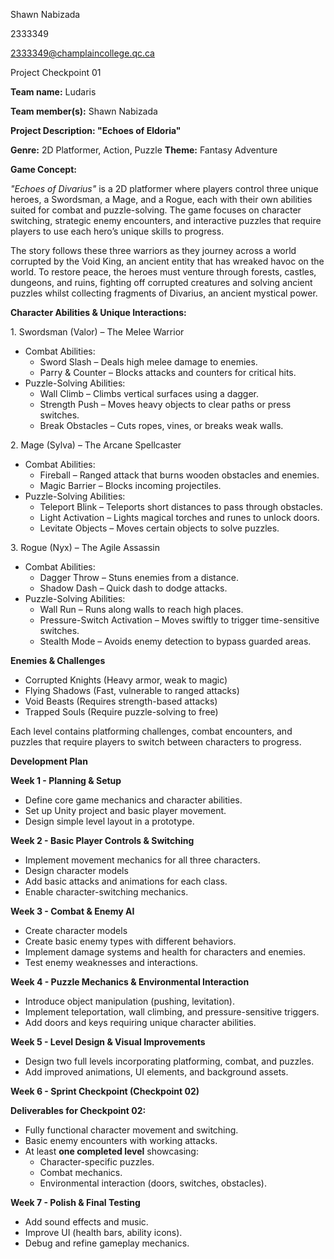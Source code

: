 ﻿Shawn Nabizada

2333349

<2333349@champlaincollege.qc.ca>

Project Checkpoint 01

**Team name:** Ludaris

**Team member(s):** Shawn Nabizada

**Project Description: "Echoes of Eldoria"**

**Genre:** 2D Platformer, Action, Puzzle
**Theme:** Fantasy Adventure

**Game Concept:**

*"Echoes of Divarius"* is a 2D platformer where players control three unique heroes, a Swordsman, a Mage, and a Rogue, each with their own abilities suited for combat and puzzle-solving. The game focuses on character switching, strategic enemy encounters, and interactive puzzles that require players to use each hero’s unique skills to progress.

The story follows these three warriors as they journey across a world corrupted by the Void King, an ancient entity that has wreaked havoc on the world. To restore peace, the heroes must venture through forests, castles, dungeons, and ruins, fighting off corrupted creatures and solving ancient puzzles whilst collecting fragments of Divarius, an ancient mystical power.

**Character Abilities & Unique Interactions:**

1\. Swordsman (Valor) – The Melee Warrior

- Combat Abilities:
  - Sword Slash – Deals high melee damage to enemies.
  - Parry & Counter – Blocks attacks and counters for critical hits.
- Puzzle-Solving Abilities:
  - Wall Climb – Climbs vertical surfaces using a dagger.
  - Strength Push – Moves heavy objects to clear paths or press switches.
  - Break Obstacles – Cuts ropes, vines, or breaks weak walls.

2\. Mage (Sylva) – The Arcane Spellcaster

- Combat Abilities:
  - Fireball – Ranged attack that burns wooden obstacles and enemies.
  - Magic Barrier – Blocks incoming projectiles.
- Puzzle-Solving Abilities:
  - Teleport Blink – Teleports short distances to pass through obstacles.
  - Light Activation – Lights magical torches and runes to unlock doors.
  - Levitate Objects – Moves certain objects to solve puzzles.

3\. Rogue (Nyx) – The Agile Assassin

- Combat Abilities:
  - Dagger Throw – Stuns enemies from a distance.
  - Shadow Dash – Quick dash to dodge attacks.
- Puzzle-Solving Abilities:
  - Wall Run – Runs along walls to reach high places.
  - Pressure-Switch Activation – Moves swiftly to trigger time-sensitive switches.
  - Stealth Mode – Avoids enemy detection to bypass guarded areas.

**Enemies & Challenges**

- Corrupted Knights (Heavy armor, weak to magic)
- Flying Shadows (Fast, vulnerable to ranged attacks)
- Void Beasts (Requires strength-based attacks)
- Trapped Souls (Require puzzle-solving to free)

Each level contains platforming challenges, combat encounters, and puzzles that require players to switch between characters to progress.

**Development Plan**

**Week 1 - Planning & Setup**

- Define core game mechanics and character abilities.
- Set up Unity project and basic player movement.
- Design simple level layout in a prototype.

**Week 2 - Basic Player Controls & Switching**

- Implement movement mechanics for all three characters.
- Design character models
- Add basic attacks and animations for each class.
- Enable character-switching mechanics.

**Week 3 - Combat & Enemy AI**

- Create character models
- Create basic enemy types with different behaviors.
- Implement damage systems and health for characters and enemies.
- Test enemy weaknesses and interactions.

**Week 4 - Puzzle Mechanics & Environmental Interaction**

- Introduce object manipulation (pushing, levitation).
- Implement teleportation, wall climbing, and pressure-sensitive triggers.
- Add doors and keys requiring unique character abilities.

**Week 5 - Level Design & Visual Improvements**

- Design two full levels incorporating platforming, combat, and puzzles.
- Add improved animations, UI elements, and background assets.

**Week 6 - Sprint Checkpoint (Checkpoint 02)**

**Deliverables for Checkpoint 02:**

- Fully functional character movement and switching.
- Basic enemy encounters with working attacks.
- At least **one completed level** showcasing:
  - Character-specific puzzles.
  - Combat mechanics.
  - Environmental interaction (doors, switches, obstacles).

**Week 7 - Polish & Final Testing**

- Add sound effects and music.
- Improve UI (health bars, ability icons).
- Debug and refine gameplay mechanics.


